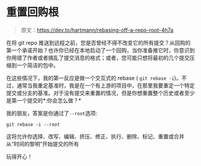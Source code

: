 # 重置回购根

> 原文：<https://dev.to/hartmann/rebasing-off-a-repo-root-4h7a>

在将 git repo 推送到远程之前，您是否曾经不得不改变它的所有提交？从回购的第一个承诺开始？也许你已经在本地启动了一个回购，当你准备推它时，你意识到你用错了作者或者搞乱了提交消息的格式；或者，您可能只想将最初的几个提交压缩到一个简洁的包中。

在这些情况下，我的第一反应是做一个交互式的 rebase ( `git rebase -i`)。不过，通常当我重定基准时，我是在一个有上游的项目中，在那里我要重定一个特定提交或分支的基准。对于没有提交来重置的情况，但是你想重置整个历史或者至少是第一个提交的*:你会怎么做？*

我的朋友，答案是你通过了`--root`选项:

```
git rebase -i --root 
```

这将允许你选择、改写、编辑、挤压、修正、执行、删除、标记、重置或合并从“时间的黎明”开始提交的所有

玩得开心！